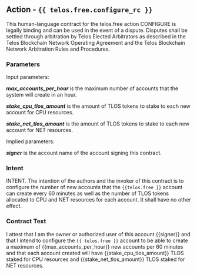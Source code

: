 ## Action - `{{ telos.free.configure_rc }}`

This human-language contract for the telos.free action CONFIGURE is legally binding and can be used in the event of a dispute. Disputes shall be settled through arbitration by Telos Elected Arbitrators as described in the Telos Blockchain Network Operating Agreement and the Telos Blockchain Network Arbitration Rules and Procedures.

### Parameters

Input parameters:

_**max_accounts_per_hour**_ is the maximum number of accounts that the system will create in an hour.

_**stake_cpu_tlos_amount**_ is the amount of TLOS tokens to stake to each new account for CPU resources.

_**stake_net_tlos_amount**_ is the amount of TLOS tokens to stake to each new account for NET resources.

Implied parameters:

_**signer**_ is the account name of the account signing this contract.

### Intent

INTENT. The intention of the authors and the invoker of this contract is to configure the number of new accounts that the `{{telos.free }}` account can create every 60 minutes as well as the number of TLOS tokens allocated to CPU and NET resources for each account. It shall have no other effect.

### Contract Text

I attest that I am the owner or authorized user of this account {{signer}} and that I intend to configure the `{{ telos.free }}` account to be able to create a maximum of {{max_accounts_per_hour}} new accounts per 60 minutes and that each account created will have {{stake_cpu_tlos_amount}} TLOS staked for CPU resources and {{stake_net_tlos_amount}} TLOS staked for NET resources.